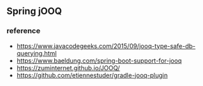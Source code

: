 ## Spring jOOQ


### reference
- https://www.javacodegeeks.com/2015/09/jooq-type-safe-db-querying.html
- https://www.baeldung.com/spring-boot-support-for-jooq
- https://zuminternet.github.io/JOOQ/
- https://github.com/etiennestuder/gradle-jooq-plugin